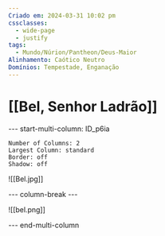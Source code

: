 ```yaml
---
Criado em: 2024-03-31 10:02 pm
cssclasses:
  - wide-page
  - justify
tags:
  - Mundo/Núrion/Pantheon/Deus-Maior
Alinhamento: Caótico Neutro
Domínios: Tempestade, Enganação
---
```


# [[Bel, Senhor Ladrão]]


--- start-multi-column: ID_p6ia
```column-settings
Number of Columns: 2
Largest Column: standard
Border: off
Shadow: off
```

![[Bel.jpg]]

--- column-break ---

![[bel.png]]

--- end-multi-column

